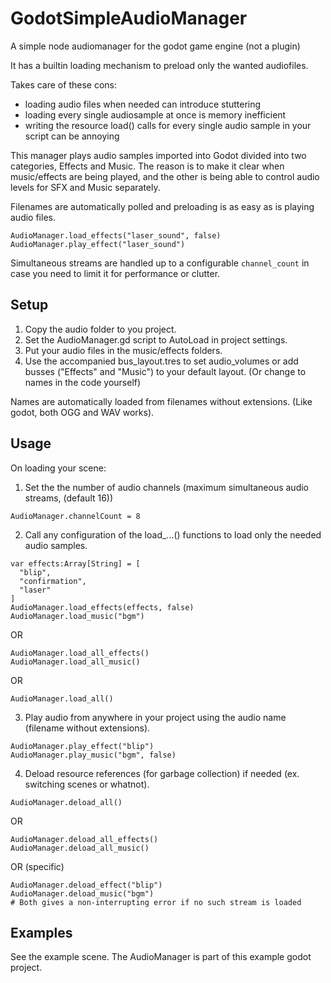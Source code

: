 # GodotSimpleAudioManager
A simple node audiomanager for the godot game engine (not a plugin)

It has a builtin loading mechanism to preload only the wanted audiofiles.

Takes care of these cons:
- loading audio files when needed can introduce stuttering
- loading every single audiosample at once is memory inefficient
- writing the resource load() calls for every single audio sample in your script can be annoying

This manager plays audio samples imported into Godot divided into two categories, Effects and Music. The reason is to make it clear when music/effects are being played, and the other is being able to control audio levels for SFX and Music separately.

Filenames are automatically polled and preloading is as easy as is playing audio files.
```
AudioManager.load_effects("laser_sound", false)
AudioManager.play_effect("laser_sound")
```

Simultaneous streams are handled up to a configurable `channel_count` in case you need to limit it for performance or clutter.

## Setup
1. Copy the audio folder to you project.
2. Set the AudioManager.gd script to AutoLoad in project settings.
3. Put your audio files in the music/effects folders.
4. Use the accompanied bus_layout.tres to set audio_volumes or add busses ("Effects" and "Music") to your default layout. (Or change to names in the code yourself)

Names are automatically loaded from filenames without extensions. (Like godot, both OGG and WAV works).

## Usage
On loading your scene:
1. Set the the number of audio channels (maximum simultaneous audio streams, (default 16))
```
AudioManager.channelCount = 8
```
2. Call any configuration of the load_...() functions to load only the needed audio samples.

```
var effects:Array[String] = [
  "blip",
  "confirmation",
  "laser"
]
AudioManager.load_effects(effects, false)
AudioManager.load_music("bgm")
```

OR
```
AudioManager.load_all_effects()
AudioManager.load_all_music()
```

OR
```
AudioManager.load_all()
```
3. Play audio from anywhere in your project using the audio name (filename without extensions).
```
AudioManager.play_effect("blip")
AudioManager.play_music("bgm", false)
```
4. Deload resource references (for garbage collection) if needed (ex. switching scenes or whatnot).
```
AudioManager.deload_all()
```
OR
```
AudioManager.deload_all_effects()
AudioManager.deload_all_music()
```
OR (specific)
```
AudioManager.deload_effect("blip")
AudioManager.deload_music("bgm")
# Both gives a non-interrupting error if no such stream is loaded
```

## Examples
See the example scene. The AudioManager is part of this example godot project.
